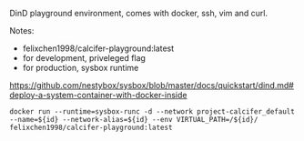 DinD playground environment, comes with docker, ssh, vim and curl.

Notes:

- felixchen1998/calcifer-playground:latest
- for development, priveleged flag
- for production, sysbox runtime

https://github.com/nestybox/sysbox/blob/master/docs/quickstart/dind.md#deploy-a-system-container-with-docker-inside

`docker run --runtime=sysbox-runc -d --network project-calcifer_default --name=${id} --network-alias=${id} --env VIRTUAL_PATH=/${id}/ felixchen1998/calcifer-playground:latest`
